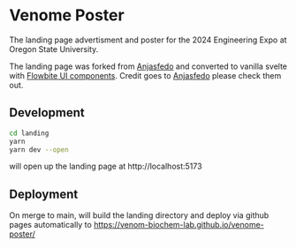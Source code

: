 # Venome Poster

The landing page advertisment and poster for the 2024 Engineering Expo at Oregon State University.

The landing page was forked from [Anjasfedo](https://github.com/Anjasfedo) and converted to vanilla svelte with [Flowbite UI components](https://flowbite-svelte.com/). Credit goes to [Anjasfedo](https://github.com/Anjasfedo) please check them out.

## Development

```bash
cd landing
yarn
yarn dev --open
```
will open up the landing page at http://localhost:5173

## Deployment

On merge to main, will build the landing directory and deploy via github pages automatically to https://venom-biochem-lab.github.io/venome-poster/
